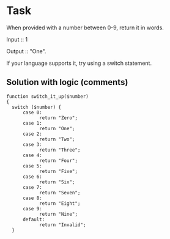 # Task 

When provided with a number between 0-9, return it in words.

Input :: 1

Output :: "One".

If your language supports it, try using a switch statement.

## Solution with logic (comments)

```
function switch_it_up($number)
{
  switch ($number) {
      case 0:
            return "Zero";
      case 1: 
            return "One";
      case 2:
            return "Two";
      case 3: 
            return "Three";
      case 4:
            return "Four";
      case 5: 
            return "Five"; 
      case 6: 
            return "Six";
      case 7:
            return "Seven";
      case 8: 
            return "Eight";
      case 9:
            return "Nine";
      default: 
            return "Invalid"; 
  }
```
